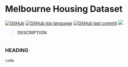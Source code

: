 # Melbourne Housing Dataset
[![GitHub](https://img.shields.io/github/license/jacobmannix/melbourne-housing?color=blue)](LICENSE)
[![GitHub top language](https://img.shields.io/github/languages/top/jacobmannix/melbourne-housing)](https://github.com/JacobMannix/melbourne-housing)
[![GitHub last commit](https://img.shields.io/github/last-commit/jacobmannix/melbourne-housing)](https://github.com/JacobMannix/melbourne-housing/commits/master)
[![](https://colab.research.google.com/assets/colab-badge.svg)](https://colab.research.google.com/drive/1AGS7ZMkWMH8VFUdb58CqxaGYIgD1v7pn?usp=sharing)

> <b> DESCRIPTION </b>

#
### HEADING
```python
code

```
